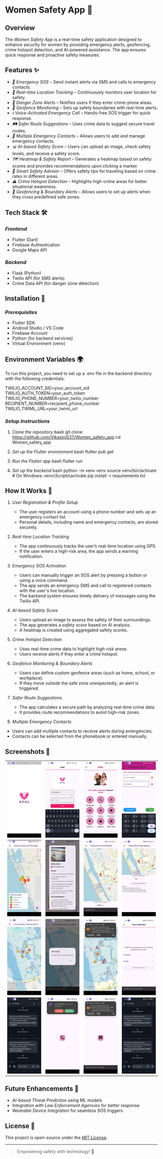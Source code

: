 # Women Safety App 🚨

## Overview
The *Women Safety App* is a real-time safety application designed to enhance security for women by providing emergency alerts, geofencing, crime hotspot detection, and AI-powered assistance. The app ensures quick response and proactive safety measures.

## Features ✨
- *🚨 Emergency SOS* – Send instant alerts via SMS and calls to emergency contacts.
- *📍 Real-time Location Tracking* – Continuously monitors user location for safety.
- *🛑 Danger Zone Alerts* – Notifies users if they enter crime-prone areas.
- *📡 Geofence Monitoring* – Sets up safety boundaries with real-time alerts.
- *📞 Voice-Activated Emergency Call* – Hands-free SOS trigger for quick response.
- *🛤 Safer Route Suggestions* – Uses crime data to suggest secure travel routes.
- *👥 Multiple Emergency Contacts* – Allows users to add and manage emergency contacts.
- *📊 AI-based Safety Score* – Users can upload an image, check safety levels, and receive a safety score.
- *🗺 Heatmap & Safety Report* – Generates a heatmap based on safety scores and provides recommendations upon clicking a marker.
- *🧠 Smart Safety Advisor* – Offers safety tips for traveling based on crime rates in different areas.
- *⚠ Crime Hotspot Detection* – Highlights high-crime areas for better situational awareness.
- *🚧 Geofencing & Boundary Alerts* – Allows users to set up alerts when they cross predefined safe zones.

## Tech Stack 🛠
### *Frontend*
- Flutter (Dart)
- Firebase Authentication
- Google Maps API

### *Backend*
- Flask (Python)
- Twilio API (for SMS alerts)
- Crime Data API (for danger zone detection)

## Installation 🚀
### *Prerequisites*
- Flutter SDK
- Android Studio / VS Code
- Firebase Account
- Python (for backend services)
- Virtual Environment (venv)

## Environment Variables 🌍
To run this project, you need to set up a .env file in the backend directory with the following credentials:


TWILIO_ACCOUNT_SID=your_account_sid
TWILIO_AUTH_TOKEN=your_auth_token
TWILIO_PHONE_NUMBER=your_twilio_number
RECIPIENT_NUMBER=recipient_phone_number
TWILIO_TWIML_URL=your_twiml_url


### *Setup Instructions*
1. *Clone the repository*
   bash
   git clone https://github.com/VikasiniS37/Women_safety_app
   cd Women_safety_app
   

2. *Set up the Flutter environment*
   bash
   flutter pub get
   

3. *Run the Flutter app*
   bash
   flutter run
   

4. *Set up the backend*
   bash
   python -m venv venv
   source venv/bin/activate  # On Windows: venv\Scripts\activate
   pip install -r requirements.txt
   

## How It Works 🎯
1. *User Registration & Profile Setup*
   - The user registers an account using a phone number and sets up an emergency contact list.
   - Personal details, including name and emergency contacts, are stored securely.

2. *Real-time Location Tracking*
   - The app continuously tracks the user’s real-time location using GPS.
   - If the user enters a high-risk area, the app sends a warning notification.

3. *Emergency SOS Activation*
   - Users can manually trigger an SOS alert by pressing a button or using a voice command.
   - The app sends an emergency SMS and call to registered contacts with the user's live location.
   - The backend system ensures timely delivery of messages using the Twilio API.

4. *AI-based Safety Score*
   - Users upload an image to assess the safety of their surroundings.
   - The app generates a *safety score* based on AI analysis.
   - A heatmap is created using aggregated safety scores.

5. *Crime Hotspot Detection*
   - Uses real-time crime data to highlight *high-risk areas*.
   - Users receive alerts if they enter a crime hotspot.

6. *Geofence Monitoring & Boundary Alerts*
   - Users can define custom geofence areas (such as home, school, or workplace).
   - If they move outside the safe zone unexpectedly, an alert is triggered.

7. *Safer Route Suggestions*
   - The app calculates a secure path by analyzing real-time crime data.
   - It provides route recommendations to avoid high-risk zones.

8.  *Multiple Emergency Contacts*
   - Users can add multiple contacts to receive alerts during emergencies.
   - Contacts can be selected from the phonebook or entered manually.

## Screenshots 📸
<table>
  <tr>
    <td><img src="Women_safety_app/screenshots/1.jpg" width="250"></td>
    <td><img src="Women_safety_app/screenshots/2.jpg" width="250"></td>
    <td><img src="Women_safety_app/screenshots/3.jpg" width="250"></td>
    <td><img src="Women_safety_app/screenshots/4.jpg" width="250"></td>
  </tr>
  <tr>
    <td><img src="Women_safety_app/screenshots/5.jpg" width="250"></td>
    <td><img src="Women_safety_app/screenshots/6.jpg" width="250"></td>
    <td><img src="Women_safety_app/screenshots/7.jpg" width="250"></td>
    <td><img src="Women_safety_app/screenshots/8.jpg" width="250"></td>
  </tr>
  <tr>
    <td><img src="Women_safety_app/screenshots/9.jpg" width="250"></td>
    <td><img src="Women_safety_app/screenshots/10.jpg" width="250"></td>
    <td><img src="Women_safety_app/screenshots/11.jpg" width="250"></td>
    <td><img src="Women_safety_app/screenshots/12.jpg" width="250"></td>
  </tr>
  <tr>
    <td><img src="Women_safety_app/screenshots/13.jpg" width="250"></td>
    <td><img src="Women_safety_app/screenshots/14.jpg" width="250"></td>
    <td><img src="Women_safety_app/screenshots/15.jpg" width="250"></td>
    <td><img src="Women_safety_app/screenshots/16.jpg" width="250"></td>
  </tr>
</table>

## Future Enhancements 🔮
- *AI-based Threat Prediction* using ML models
- *Integration with Law Enforcement Agencies* for better response
- *Wearable Device Integration* for seamless SOS triggers

## License 📜
This project is *open-source* under the [MIT License](LICENSE).

---
> Empowering safety with technology! 🚀
